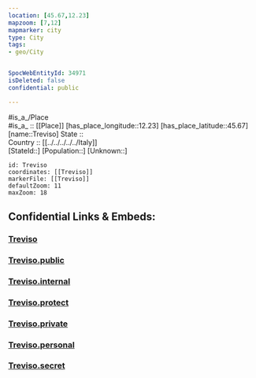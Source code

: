 ```yaml
---
location: [45.67,12.23] 
mapzoom: [7,12] 
mapmarker: city 
type: City
tags:
- geo/City


SpocWebEntityId: 34971
isDeleted: false
confidential: public

---
```

#is_a_/Place  
#is_a_ :: [[Place]] 
[has_place_longitude::12.23] 
[has_place_latitude::45.67] 
[name::Treviso] 
State ::  
Country :: [[../../../../../Italy]]  
[StateId::] 
[Population::] 
[Unknown::] 


```leaflet
id: Treviso
coordinates: [[Treviso]] 
markerFile: [[Treviso]] 
defaultZoom: 11 
maxZoom: 18
```


## Confidential Links & Embeds: 

### [Treviso](/_Standards/Earth/Continent/Europe/Europe~South/Italy/regions~Italy/Veneto/Treviso.Province/City/Treviso.md) 

### [Treviso.public](/_public/Earth/Continent/Europe/Europe~South/Italy/regions~Italy/Veneto/Treviso.Province/City/Treviso.public.md) 

### [Treviso.internal](/_internal/Earth/Continent/Europe/Europe~South/Italy/regions~Italy/Veneto/Treviso.Province/City/Treviso.internal.md) 

### [Treviso.protect](/_protect/Earth/Continent/Europe/Europe~South/Italy/regions~Italy/Veneto/Treviso.Province/City/Treviso.protect.md) 

### [Treviso.private](/_private/Earth/Continent/Europe/Europe~South/Italy/regions~Italy/Veneto/Treviso.Province/City/Treviso.private.md) 

### [Treviso.personal](/_personal/Earth/Continent/Europe/Europe~South/Italy/regions~Italy/Veneto/Treviso.Province/City/Treviso.personal.md) 

### [Treviso.secret](/_secret/Earth/Continent/Europe/Europe~South/Italy/regions~Italy/Veneto/Treviso.Province/City/Treviso.secret.md)

